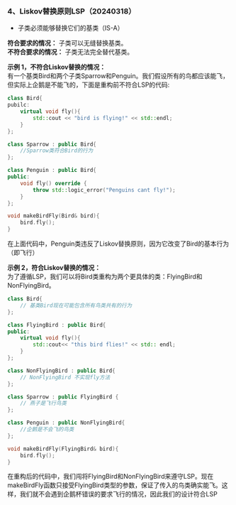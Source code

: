 ### 4、Liskov替换原则LSP（20240318）
- 子类必须能够替换它们的基类（IS-A）

**符合要求的情况：** 子类可以无缝替换基类。  
**不符合要求的情况：** 子类无法完全替代基类。

**示例 1，不符合Liskov替换的情况：**   
有一个基类Bird和两个子类Sparrow和Penguin。我们假设所有的鸟都应该能飞，但实际上企鹅是不能飞的，下面是重构前不符合LSP的代码:

```C++
class Bird{
pubilc:
    virtual void fly(){
        std::cout << "bird is flying!" << std::endl;
    }
};

class Sparrow : public Bird{
    //Sparrow类符合Bird的行为
};

class Penguin : public Bird{
public:
    void fly() override {
        throw std::logic_error("Penguins cant fly!");
    }
};

void makeBirdFly(Bird& bird){
    bird.fly();
}

```
在上面代码中，Penguin类违反了Liskov替换原则，因为它改变了Bird的基本行为（即飞行）

**示例 2，符合Liskov替换的情况：**  
为了遵循LSP，我们可以将Bird类重构为两个更具体的类：FlyingBird和NonFlyingBird。
```C++
class Bird{
    // 基类Bird现在可能包含所有鸟类共有的行为
};

class FlyingBird : public Bird{
public:
    virtual void fly(){
        std::cout<< "this bird flies!" << std:: endl;
    }
};

class NonFlyingBird : public Bird{
    // NonFlyingBird 不实现fly方法
};

class Sparrow : public FlyingBird {
    // 燕子是飞行鸟类
};

class Penguin : public NonFlyingBird{
    //企鹅是不会飞的鸟类
};

void makeBirdFly(FlyingBird& bird){
    bird.fly();
}
```
在重构后的代码中，我们闯将FlyingBird和NonFlyingBird来遵守LSP。现在makeBirdFly函数只接受FlyingBird类型的参数，保证了传入的鸟类确实能飞。这样，我们就不会遇到企鹅杯错误的要求飞行的情况，因此我们的设计符合LSP
















